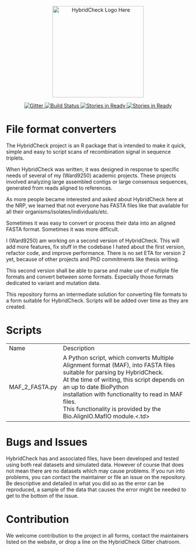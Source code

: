 <a name="logo"/>
<div align="center">
<a href="http://ward9250.github.io/HybridCheck">
<img src="http://ward9250.github.io/HybridCheck/img/HybridCheckLogo.png" height="250" alt="HybridCheck Logo Here"></img>
</a>
</div>
<p align="center">
    <a href="https://gitter.im/Ward9250/HybridCheck?utm_source=badge&utm_medium=badge&utm_campaign=pr-badge&utm_content=badge">
        <img src="https://badges.gitter.im/Join Chat.svg" alt="Gitter">
    </a>
    <a href="https://travis-ci.org/Ward9250/HybridCheck">
        <img src="https://travis-ci.org/Ward9250/HybridCheck.svg?branch=master" alt="Build Status">
    </a>
    <a href="https://waffle.io/Ward9250/HybridCheck">
        <img src="https://badge.waffle.io/Ward9250/HybridCheck.png?label=ready&title=Ready" alt="Stories in Ready">
    </a>
    <a href="https://waffle.io/Ward9250/HybridCheck">
        <img src="https://badge.waffle.io/Ward9250/HybridCheck.png?label=In%20Progress&title=In%20Progress" alt="Stories in Ready">
    </a>
</p>

# File format converters

The HybridCheck project is an R package that is intended to make it quick,
simple and easy to script scans of recombination signal in sequence triplets.

When HybridCheck was written, it was designed in response to specific needs of
several of my (Ward9250) academic projects. These projects involved analyzing
large assembled contigs or large consensus sequences, generated from reads
aligned to references.

As more people became interested and asked about HybridCheck here at the NRP,
we learned that not everyone has FASTA files like that available for all their organisms/isolates/individuals/etc.

Sometimes it was easy to convert or process their data into an aligned FASTA
format. Sometimes it was more difficult.

I (Ward9250) am working on a second version of HybridCheck. This will add more
features, fix stuff in the codebase I hated about the first version, refactor
code, and improve performance. There is no set ETA for version 2 yet, because of
other projects and PhD commitments like thesis writing.

This second version shall be able to parse and make use of multiple file formats
and convert between some formats. Especially those formats dedicated to variant
and mutation data.

This repository forms an intermediate solution for converting file formats to a
form suitable for HybridCheck. Scripts will be added over time as they are created.

# Scripts

<table>
  <tr>
    <td>Name</td>
    <td>Description</td>
  </tr>
  <tr>
    <td>MAF_2_FASTA.py</td>
    <td>A Python script, which converts Multiple Alignment format
        (MAF), into FASTA files suitable for parsing by HybridCheck.<br>
        At the time of writing, this script depends on an up to date BioPython<br>
        installation  with functionality to read in MAF files.<br>
        This functionality is provided by the Bio.AlignIO.MafIO module.<.td>
  </tr>
</table>


# Bugs and Issues

HybridCheck has and associated files, have been developed and tested using both
real datasets and simulated data.
However of course that does not mean there are no datasets which may cause problems.
If you run into problems, you can contact the maintainer or file an issue on the repository.
Be descriptive and detailed in what you did so as the error can be reproduced, a sample of the data that causes the error might be needed to get to the bottom of the issue.

# Contribution

We welcome contribution to the project in all forms, contact the maintainers
listed on the website, or drop a line on the HybridCheck Gitter chatroom.
